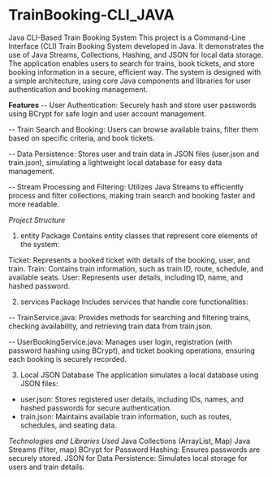 # TrainBooking-CLI_JAVA

Java CLI-Based Train Booking System
This project is a Command-Line Interface (CLI) Train Booking System developed in Java. It demonstrates the use of Java Streams, Collections, Hashing, and JSON for local data storage. The application enables users to search for trains, book tickets, and store booking information in a secure, efficient way. The system is designed with a simple architecture, using core Java components and libraries for user authentication and booking management.


**Features**
-- User Authentication:
Securely hash and store user passwords using BCrypt for safe login and user account management.

-- Train Search and Booking:
Users can browse available trains, filter them based on specific criteria, and book tickets.

-- Data Persistence:
Stores user and train data in JSON files (user.json and train.json), simulating a lightweight local database for easy data management.

-- Stream Processing and Filtering:
Utilizes Java Streams to efficiently process and filter collections, making train search and booking faster and more readable.

*Project Structure*
1. entity Package
Contains entity classes that represent core elements of the system:

Ticket: Represents a booked ticket with details of the booking, user, and train.
Train: Contains train information, such as train ID, route, schedule, and available seats.
User: Represents user details, including ID, name, and hashed password.

2. services Package
Includes services that handle core functionalities:

-- TrainService.java:
Provides methods for searching and filtering trains, checking availability, and retrieving train data from train.json.

-- UserBookingService.java:
Manages user login, registration (with password hashing using BCrypt), and ticket booking operations, ensuring each booking is securely recorded.

3. Local JSON Database
The application simulates a local database using JSON files:

- user.json: Stores registered user details, including IDs, names, and hashed passwords for secure authentication.
- train.json: Maintains available train information, such as routes, schedules, and seating data.
  
*Technologies and Libraries Used*
Java Collections (ArrayList, Map)
Java Streams (filter, map)
BCrypt for Password Hashing: Ensures passwords are securely stored.
JSON for Data Persistence: Simulates local storage for users and train details.
